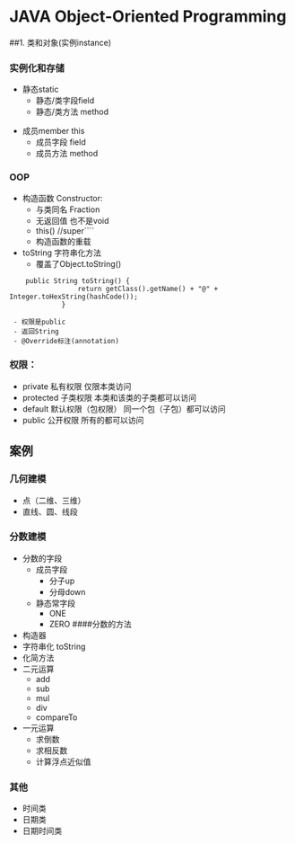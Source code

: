 # JAVA Object-Oriented Programming
##1.	类和对象(实例instance)
###	实例化和存储
*	静态static
     * 静态/类字段field
      * 静态/类方法 method
- 成员member   this
    - 成员字段 field
    - 成员方法 method
###	OOP
- 构造函数	Constructor:
     -	与类同名 Fraction
     -	无返回值 也不是void
     -	this() //super````
     -  构造函数的重载
-	toString 字符串化方法
     - 覆盖了Object.toString() 
```
    public String toString() {
                 return getClass().getName() + "@" + Integer.toHexString(hashCode());
             }
```
     - 权限是public 
     - 返回String
     - @Override标注(annotation)
###	权限：
-	private 私有权限 仅限本类访问
-	protected 子类权限 本类和该类的子类都可以访问
-	default 默认权限（包权限） 同一个包（子包）都可以访问
-	public 公开权限 所有的都可以访问

## 案例
### 几何建模
- 点（二维、三维）
- 直线、圆、线段

### 分数建模
- 分数的字段
    - 成员字段
        - 分子up
        - 分母down
    - 静态常字段
        - ONE
        - ZERO
####分数的方法
- 构造器
- 字符串化 toString
- 化简方法
- 二元运算
    -  add
    -  sub
    -  mul
    - div
    - compareTo
- 一元运算
    - 求倒数
    - 求相反数
    - 计算浮点近似值

### 其他
- 时间类 
- 日期类
- 日期时间类
	


